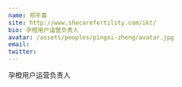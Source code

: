 ```yaml
---
name: 郑平喜
site: http://www.shecarefertility.com/ikt/
bio: 孕橙用户运营负责人
avatar: /assets/peoples/pingxi-zheng/avatar.jpg
email: 
twitter: 
---
```

孕橙用户运营负责人
